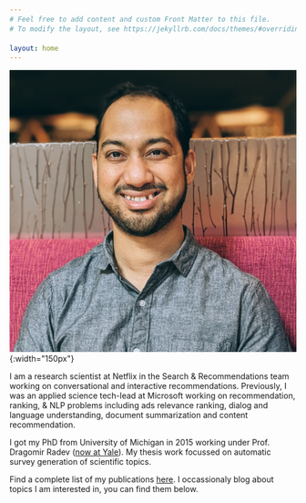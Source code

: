 ```yaml
---
# Feel free to add content and custom Front Matter to this file.
# To modify the layout, see https://jekyllrb.com/docs/themes/#overriding-theme-defaults

layout: home
---
```


![Profile Picture](/assets/apr22.jpg){:width="150px"}

I am a research scientist at Netflix in the Search & Recommendations team working on conversational and interactive recommendations. Previously, I was an applied science tech-lead at Microsoft working on recommendation, ranking, & NLP problems including ads relevance ranking, dialog and language understanding, document summarization and content recommendation.

I got my PhD from University of Michigan in 2015 working under Prof. Dragomir Radev ([now at Yale](https://yale-lily.github.io/)). My thesis work focussed on automatic survey generation of scientific topics.

Find a complete list of my publications [here](/publications/). I occassionaly blog about topics I am interested in, you can find them below.

